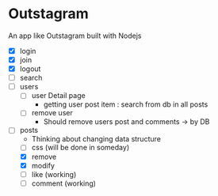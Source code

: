 # Outstagram

An app like Outstagram built with Nodejs

- [x] login
- [x] join
- [x] logout
- [ ] search
- [ ] users
    - [ ] user Detail page
        - getting user post item : search from db in all posts
    - [ ] remove user
        - Should remove users post and comments -> by DB
- [ ] posts
    - Thinking about changing data structure
    - [ ] css (will be done in someday)
    - [x] remove
    - [x] modify
    - [ ] like (working)
    - [ ] comment (working)